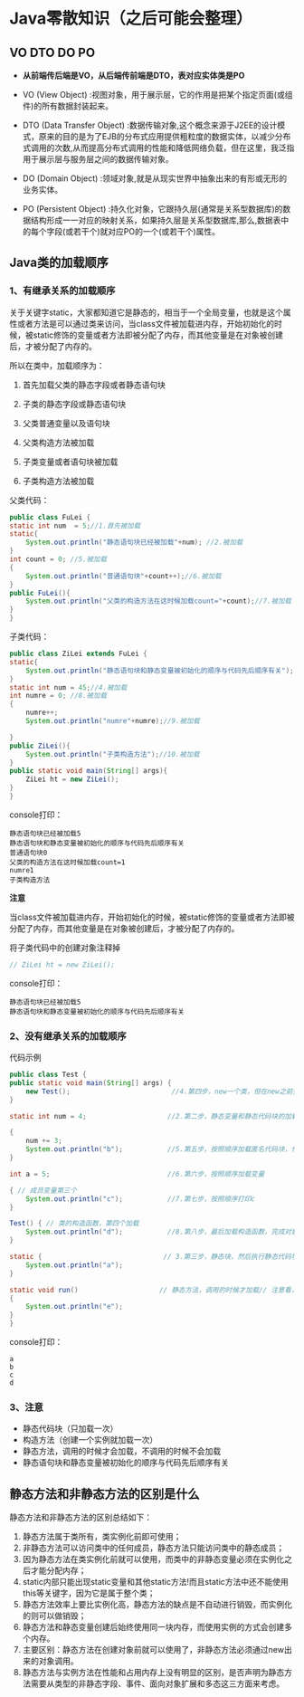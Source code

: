 # Java零散知识（之后可能会整理）

<!-- more -->

## VO DTO DO PO

- **从前端传后端是VO，从后端传前端是DTO，表对应实体类是PO**

- VO (View Object) :视图对象，用于展示层，它的作用是把某个指定页面(或组件)的所有数据封装起来。
- DTO (Data Transfer Object) :数据传输对象,这个概念来源于J2EE的设计模式，原来的目的是为了EJB的分布式应用提供粗粒度的数据实体，以减少分布式调用的次数,从而提高分布式调用的性能和降低网络负载，但在这里，我泛指用于展示层与服务层之间的数据传输对象。
- DO (Domain Object) :领域对象,就是从现实世界中抽象出来的有形或无形的业务实体。
- PO (Persistent Object) :持久化对象，它跟持久层(通常是关系型数据库)的数据结构形成一一对应的映射关系，如果持久层是关系型数据库,那么,数据表中的每个字段(或若干个)就对应PO的一个(或若干个)属性。

## Java类的加载顺序

### 1、有继承关系的加载顺序

关于关键字static，大家都知道它是静态的，相当于一个全局变量，也就是这个属性或者方法是可以通过类来访问，当class文件被加载进内存，开始初始化的时候，被static修饰的变量或者方法即被分配了内存，而其他变量是在对象被创建后，才被分配了内存的。

所以在类中，加载顺序为：

1. 首先加载父类的静态字段或者静态语句块

2. 子类的静态字段或静态语句块

3. 父类普通变量以及语句块

4. 父类构造方法被加载

5. 子类变量或者语句块被加载

6. 子类构造方法被加载

父类代码：

```java
public class FuLei {
static int num  = 5;//1.首先被加载
static{
    System.out.println("静态语句块已经被加载"+num); //2.被加载
}
int count = 0; //5.被加载
{
    System.out.println("普通语句块"+count++);//6.被加载
}
public FuLei(){
    System.out.println("父类的构造方法在这时候加载count="+count);//7.被加载
}
}
```

子类代码：

```java
public class ZiLei extends FuLei {
static{
    System.out.println("静态语句块和静态变量被初始化的顺序与代码先后顺序有关"); //3.被加载
}
static int num = 45;//4.被加载
int numre = 0; //8.被加载
{
    numre++;
    System.out.println("numre"+numre);//9.被加载

}
public ZiLei(){
    System.out.println("子类构造方法");//10.被加载
}
public static void main(String[] args){
    ZiLei ht = new ZiLei();
}
}
```

console打印：

```
静态语句块已经被加载5
静态语句块和静态变量被初始化的顺序与代码先后顺序有关
普通语句块0
父类的构造方法在这时候加载count=1
numre1
子类构造方法
```

**注意**

当class文件被加载进内存，开始初始化的时候，被static修饰的变量或者方法即被分配了内存，而其他变量是在对象被创建后，才被分配了内存的。

将子类代码中的创建对象注释掉

```java
// ZiLei ht = new ZiLei();
```

console打印：

```
静态语句块已经被加载5
静态语句块和静态变量被初始化的顺序与代码先后顺序有关
```

### 2、没有继承关系的加载顺序

代码示例

```java
public class Test {
public static void main(String[] args) {
    new Test();                         //4.第四步，new一个类，但在new之前要处理匿名代码块
}

static int num = 4;                    //2.第二步，静态变量和静态代码块的加载顺序由编写先后决定

{
    num += 3;
    System.out.println("b");           //5.第五步，按照顺序加载匿名代码块，代码块中有打印
}

int a = 5;                             //6.第六步，按照顺序加载变量

{ // 成员变量第三个
    System.out.println("c");           //7.第七步，按照顺序打印c
}

Test() { // 类的构造函数，第四个加载
    System.out.println("d");           //8.第八步，最后加载构造函数，完成对象的建立
}

static {                              // 3.第三步，静态块，然后执行静态代码块，因为有输出，故打印a
    System.out.println("a");
}

static void run()                    // 静态方法，调用的时候才加载// 注意看，e没有加载
{
    System.out.println("e");
}
}
```

console打印：

```
a
b
c
d
```

### 3、注意

- 静态代码块（只加载一次）
- 构造方法（创建一个实例就加载一次）
- 静态方法，调用的时候才会加载，不调用的时候不会加载
- 静态语句块和静态变量被初始化的顺序与代码先后顺序有关

## 静态方法和非静态方法的区别是什么

静态方法和非静态方法的区别总结如下：

1. 静态方法属于类所有，类实例化前即可使用； 
2. 非静态方法可以访问类中的任何成员，静态方法只能访问类中的静态成员； 
3. 因为静态方法在类实例化前就可以使用，而类中的非静态变量必须在实例化之后才能分配内存；    
4. static内部只能出现static变量和其他static方法!而且static方法中还不能使用this等关键字，因为它是属于整个类；
5. 静态方法效率上要比实例化高，静态方法的缺点是不自动进行销毁，而实例化的则可以做销毁； 
6. 静态方法和静态变量创建后始终使用同一块内存，而使用实例的方式会创建多个内存。
7. 主要区别：静态方法在创建对象前就可以使用了，非静态方法必须通过new出来的对象调用。
8. 静态方法与实例方法在性能和占用内存上没有明显的区别，是否声明为静态方法需要从类型的非静态字段、事件、面向对象扩展和多态这三方面来考虑。